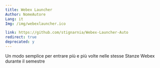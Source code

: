 ```yaml
---
title: Webex Launcher
Author: NomeAutore
Lang: it
Img: /img/webexlauncher.ico

link: https://github.com/stignarnia/Webex-Launcher-Auto
redirect: true
deprecated: y
---
```

Un modo semplice per entrare pi&ugrave; e pi&ugrave; volte nelle stesse Stanze Webex durante il semestre
